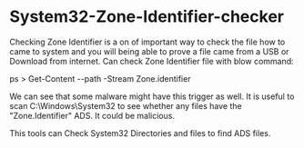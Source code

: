 # System32-Zone-Identifier-checker

Checking Zone Identifier is a on of important way to check the file how to came to system and you will being able to prove a file came from a USB or Download from internet.
Can check Zone Identifier file with blow command:

ps > Get-Content --path <File Path> -Stream Zone.identifier

We can see that some malware might have this trigger as well. It is useful to scan C:\Windows\System32 to see whether any files have the "Zone.Identifier" ADS. It could be malicious.

This tools can Check System32 Directories and files to find ADS files.
